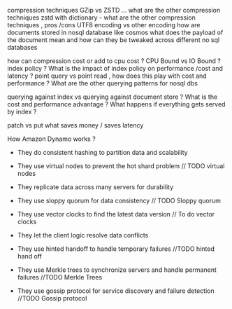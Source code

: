 compression techniques GZip vs ZSTD ... what are the other compression techniques
zstd with dictionary - what are the other compression techniques , pros /cons
UTF8  encoding vs other encoding
how are documents stored in nosql database like cosmos 
what does the payload of the document mean and how can they be tweaked across different no sql databases 

how can compression cost or add to cpu cost ?
CPU Bound vs IO Bound ?
index policy ? What is the impact of index policy on performance /cost and latency ?
point query vs point read  , how does this play with cost and performance ? What are the other querying patterns for nosql dbs 

querying against index vs querying against document store ? What is the cost and performance advantage ? What happens if everything gets served by index ?

patch vs put what saves money / saves latency


How Amazon Dynamo works ?

- They do consistent hashing to partition data and scalability

- They use virtual nodes to prevent the hot shard problem  // TODO virtual nodes

- They replicate data across many servers for durability

- They use sloppy quorum for data consistency  // TODO Sloppy quorum 

- They use vector clocks to find the latest data version // To do vector clocks 

- They let the client logic resolve data conflicts

- They use hinted handoff to handle temporary failures //TODO hinted hand off

- They use Merkle trees to synchronize servers and handle permanent failures //TODO Merkle Trees

- They use gossip protocol for service discovery and failure detection //TODO Gossip protocol

